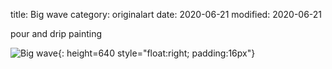 title: Big wave
category:  originalart
date: 2020-06-21
modified: 2020-06-21

pour and drip painting

![Big wave]({static}/images/IMG_2052.jpeg){: height=640 style="float:right; padding:16px"} 
